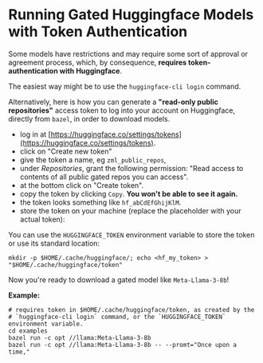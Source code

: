 # Running Gated Huggingface Models with Token Authentication

Some models have restrictions and may require some sort of approval or agreement
process, which, by consequence, **requires token-authentication with Huggingface**.

The easiest way might be to use the `huggingface-cli login` command.

Alternatively, here is how you can generate a **"read-only public repositories"**
access token to log into your account on Huggingface, directly from `bazel`, in order to download models.

* log in at [https://huggingface.co/settings/tokens](https://huggingface.co/settings/tokens).
* click on "Create new token"
* give the token a name, eg `zml_public_repos`,
* under _Repositories_, grant the following permission: "Read access to contents of all public gated repos you can access".
* at the bottom click on "Create token".
* copy the token by clicking `Copy`. **You won't be able to see it again.**
* the token looks something like `hf_abCdEfGhijKlM`.
* store the token on your machine (replace the placeholder with your actual token):

You can use the `HUGGINGFACE_TOKEN` environment variable to store the token or use
its standard location:
```
mkdir -p $HOME/.cache/huggingface/; echo <hf_my_token> > "$HOME/.cache/huggingface/token"
```

Now you're ready to download a gated model like `Meta-Llama-3-8b`!

**Example:**

```
# requires token in $HOME/.cache/huggingface/token, as created by the
# `huggingface-cli login` command, or the `HUGGINGFACE_TOKEN` environment variable.
cd examples
bazel run -c opt //llama:Meta-Llama-3-8b
bazel run -c opt //llama:Meta-Llama-3-8b -- --promt="Once upon a time,"
```

